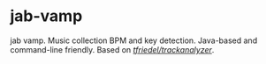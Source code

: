 # jab-vamp
jab vamp. Music collection BPM and key detection. Java-based and command-line friendly. Based on [*tfriedel/trackanalyzer*](https://github.com/tfriedel/trackanalyzer).

